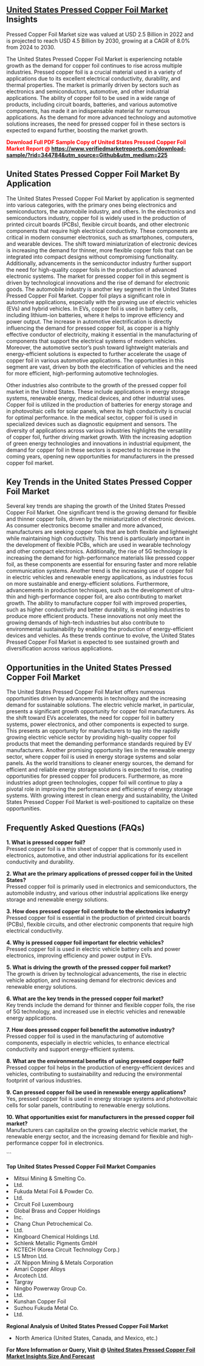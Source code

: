 <h2><a href="https://www.verifiedmarketreports.com/download-sample/?rid=344784&amp;utm_source=Github&amp;utm_medium=225" target="_blank">United States Pressed Copper Foil Market</a> Insights</h2><p>Pressed Copper Foil Market size was valued at USD 2.5 Billion in 2022 and is projected to reach USD 4.5 Billion by 2030, growing at a CAGR of 8.0% from 2024 to 2030.</p><p> <p>The United States Pressed Copper Foil Market is experiencing notable growth as the demand for copper foil continues to rise across multiple industries. Pressed copper foil is a crucial material used in a variety of applications due to its excellent electrical conductivity, durability, and thermal properties. The market is primarily driven by sectors such as electronics and semiconductors, automotive, and other industrial applications. The ability of copper foil to be used in a wide range of products, including circuit boards, batteries, and various automotive components, has made it an indispensable material for numerous applications. As the demand for more advanced technology and automotive solutions increases, the need for pressed copper foil in these sectors is expected to expand further, boosting the market growth. <strong><p><span class=""><span style="color: #ff0000;"><strong>Download Full PDF Sample Copy of United States Pressed Copper Foil Market Report</strong> @ </span><a href="https://www.verifiedmarketreports.com/download-sample/?rid=344784&amp;utm_source=Github&amp;utm_medium=225" target="_blank">https://www.verifiedmarketreports.com/download-sample/?rid=344784&amp;utm_source=Github&amp;utm_medium=225</a></span></p></strong></p> <h2>United States Pressed Copper Foil Market By Application</h2> <p>The United States Pressed Copper Foil Market by application is segmented into various categories, with the primary ones being electronics and semiconductors, the automobile industry, and others. In the electronics and semiconductors industry, copper foil is widely used in the production of printed circuit boards (PCBs), flexible circuit boards, and other electronic components that require high electrical conductivity. These components are critical in modern consumer electronics, such as smartphones, computers, and wearable devices. The shift toward miniaturization of electronic devices is increasing the demand for thinner, more flexible copper foils that can be integrated into compact designs without compromising functionality. Additionally, advancements in the semiconductor industry further support the need for high-quality copper foils in the production of advanced electronic systems. The market for pressed copper foil in this segment is driven by technological innovations and the rise of demand for electronic goods. The automobile industry is another key segment in the United States Pressed Copper Foil Market. Copper foil plays a significant role in automotive applications, especially with the growing use of electric vehicles (EVs) and hybrid vehicles. In EVs, copper foil is used in battery cells, including lithium-ion batteries, where it helps to improve efficiency and power output. The increase in automotive electrification is directly influencing the demand for pressed copper foil, as copper is a highly effective conductor of electricity, making it essential in the manufacturing of components that support the electrical systems of modern vehicles. Moreover, the automotive sector’s push toward lightweight materials and energy-efficient solutions is expected to further accelerate the usage of copper foil in various automotive applications. The opportunities in this segment are vast, driven by both the electrification of vehicles and the need for more efficient, high-performing automotive technologies. <p>Other industries also contribute to the growth of the pressed copper foil market in the United States. These include applications in energy storage systems, renewable energy, medical devices, and other industrial uses. Copper foil is utilized in the production of batteries for energy storage and in photovoltaic cells for solar panels, where its high conductivity is crucial for optimal performance. In the medical sector, copper foil is used in specialized devices such as diagnostic equipment and sensors. The diversity of applications across various industries highlights the versatility of copper foil, further driving market growth. With the increasing adoption of green energy technologies and innovations in industrial equipment, the demand for copper foil in these sectors is expected to increase in the coming years, opening new opportunities for manufacturers in the pressed copper foil market. <h2>Key Trends in the United States Pressed Copper Foil Market</h2> <p>Several key trends are shaping the growth of the United States Pressed Copper Foil Market. One significant trend is the growing demand for flexible and thinner copper foils, driven by the miniaturization of electronic devices. As consumer electronics become smaller and more advanced, manufacturers are seeking copper foils that are both flexible and lightweight while maintaining high conductivity. This trend is particularly important in the development of flexible PCBs, which are used in wearable technology and other compact electronics. Additionally, the rise of 5G technology is increasing the demand for high-performance materials like pressed copper foil, as these components are essential for ensuring faster and more reliable communication systems. Another trend is the increasing use of copper foil in electric vehicles and renewable energy applications, as industries focus on more sustainable and energy-efficient solutions. Furthermore, advancements in production techniques, such as the development of ultra-thin and high-performance copper foil, are also contributing to market growth. The ability to manufacture copper foil with improved properties, such as higher conductivity and better durability, is enabling industries to produce more efficient products. These innovations not only meet the growing demands of high-tech industries but also contribute to environmental sustainability by enabling the production of energy-efficient devices and vehicles. As these trends continue to evolve, the United States Pressed Copper Foil Market is expected to see sustained growth and diversification across various applications. <h2>Opportunities in the United States Pressed Copper Foil Market</h2> <p>The United States Pressed Copper Foil Market offers numerous opportunities driven by advancements in technology and the increasing demand for sustainable solutions. The electric vehicle market, in particular, presents a significant growth opportunity for copper foil manufacturers. As the shift toward EVs accelerates, the need for copper foil in battery systems, power electronics, and other components is expected to surge. This presents an opportunity for manufacturers to tap into the rapidly growing electric vehicle sector by providing high-quality copper foil products that meet the demanding performance standards required by EV manufacturers. Another promising opportunity lies in the renewable energy sector, where copper foil is used in energy storage systems and solar panels. As the world transitions to cleaner energy sources, the demand for efficient and reliable energy storage solutions is expected to rise, creating opportunities for pressed copper foil producers. Furthermore, as more industries adopt green technologies, copper foil will continue to play a pivotal role in improving the performance and efficiency of energy storage systems. With growing interest in clean energy and sustainability, the United States Pressed Copper Foil Market is well-positioned to capitalize on these opportunities. <h2>Frequently Asked Questions (FAQs)</h2> <p><strong>1. What is pressed copper foil?</strong><br>Pressed copper foil is a thin sheet of copper that is commonly used in electronics, automotive, and other industrial applications for its excellent conductivity and durability.</p> <p><strong>2. What are the primary applications of pressed copper foil in the United States?</strong><br>Pressed copper foil is primarily used in electronics and semiconductors, the automobile industry, and various other industrial applications like energy storage and renewable energy solutions.</p> <p><strong>3. How does pressed copper foil contribute to the electronics industry?</strong><br>Pressed copper foil is essential in the production of printed circuit boards (PCBs), flexible circuits, and other electronic components that require high electrical conductivity.</p> <p><strong>4. Why is pressed copper foil important for electric vehicles?</strong><br>Pressed copper foil is used in electric vehicle battery cells and power electronics, improving efficiency and power output in EVs.</p> <p><strong>5. What is driving the growth of the pressed copper foil market?</strong><br>The growth is driven by technological advancements, the rise in electric vehicle adoption, and increasing demand for electronic devices and renewable energy solutions.</p> <p><strong>6. What are the key trends in the pressed copper foil market?</strong><br>Key trends include the demand for thinner and flexible copper foils, the rise of 5G technology, and increased use in electric vehicles and renewable energy applications.</p> <p><strong>7. How does pressed copper foil benefit the automotive industry?</strong><br>Pressed copper foil is used in the manufacturing of automotive components, especially in electric vehicles, to enhance electrical conductivity and support energy-efficient systems.</p> <p><strong>8. What are the environmental benefits of using pressed copper foil?</strong><br>Pressed copper foil helps in the production of energy-efficient devices and vehicles, contributing to sustainability and reducing the environmental footprint of various industries.</p> <p><strong>9. Can pressed copper foil be used in renewable energy applications?</strong><br>Yes, pressed copper foil is used in energy storage systems and photovoltaic cells for solar panels, contributing to renewable energy solutions.</p> <p><strong>10. What opportunities exist for manufacturers in the pressed copper foil market?</strong><br>Manufacturers can capitalize on the growing electric vehicle market, the renewable energy sector, and the increasing demand for flexible and high-performance copper foil in electronics.</p> ```</p><p><strong>Top United States Pressed Copper Foil Market Companies</strong></p><div data-test-id=""><p><li>Mitsui Mining & Smelting Co.</li><li> Ltd.</li><li> Fukuda Metal Foil & Powder Co.</li><li> Ltd.</li><li> Circuit Foil Luxembourg</li><li> Global Brass and Copper Holdings</li><li> Inc.</li><li> Chang Chun Petrochemical Co.</li><li> Ltd.</li><li> Kingboard Chemical Holdings Ltd.</li><li> Schlenk Metallic Pigments GmbH</li><li> KCTECH (Korea Circuit Technology Corp.)</li><li> LS Mtron Ltd.</li><li> JX Nippon Mining & Metals Corporation</li><li> Amari Copper Alloys</li><li> Arcotech Ltd.</li><li> Targray</li><li> Ningbo Powerway Group Co.</li><li> Ltd.</li><li> Kunshan Copper Foil</li><li> Suzhou Fukuda Metal Co.</li><li> Ltd.</li></p><div><strong>Regional Analysis of&nbsp;United States Pressed Copper Foil Market</strong></div><ul><li dir="ltr"><p dir="ltr">North America&nbsp;(United States, Canada, and Mexico, etc.)</p></li></ul><p><strong>For More Information or Query, Visit @&nbsp;</strong><strong><a href="https://www.verifiedmarketreports.com/product/pressed-copper-foil-market/?utm_source=Github&amp;utm_medium=225" target="_blank">United States Pressed Copper Foil Market Insights Size And Forecast</a></strong></p></div>
